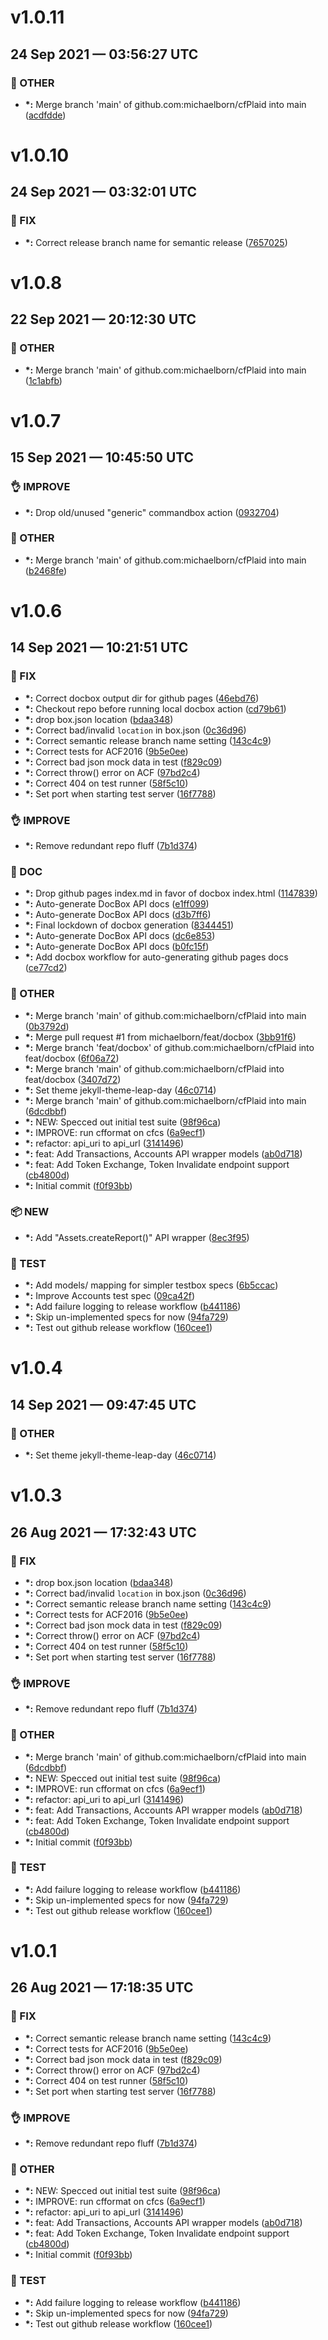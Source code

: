 # v1.0.11
## 24 Sep 2021 — 03:56:27 UTC

### 📝 OTHER

+ __\*:__ Merge branch 'main' of github.com:michaelborn/cfPlaid into main
 ([acdfdde](https://github.com/michaelborn/cfPlaid//commit/acdfdded0227e24b1bd2f85ce81a726012d94329))


# v1.0.10
## 24 Sep 2021 — 03:32:01 UTC

### 🐛 FIX

+ __\*:__ Correct release branch name for semantic release
 ([7657025](https://github.com/michaelborn/cfPlaid//commit/765702590bd24a0e03a35359a1c572f6a29d038b))


# v1.0.8
## 22 Sep 2021 — 20:12:30 UTC

### 📝 OTHER

+ __\*:__ Merge branch 'main' of github.com:michaelborn/cfPlaid into main
 ([1c1abfb](https://github.com/michaelborn/cfPlaid//commit/1c1abfbd131b1dc3bcfc5f7545b43a573a3e090e))


# v1.0.7
## 15 Sep 2021 — 10:45:50 UTC

### 👌 IMPROVE

+ __\*:__ Drop old/unused "generic" commandbox action
 ([0932704](https://github.com/michaelborn/cfPlaid//commit/0932704da0e822e8511e908a07d2636c2fa2974b))

### 📝 OTHER

+ __\*:__ Merge branch 'main' of github.com:michaelborn/cfPlaid into main
 ([b2468fe](https://github.com/michaelborn/cfPlaid//commit/b2468fede97e39df9e94f1e672c1231fd66b455c))


# v1.0.6
## 14 Sep 2021 — 10:21:51 UTC

### 🐛 FIX

+ __\*:__ Correct docbox output dir for github pages
 ([46ebd76](https://github.com/michaelborn/cfPlaid//commit/46ebd76dc4161d0830354e26b9b2b8ad18fe03f4))
+ __\*:__ Checkout repo before running local docbox action
 ([cd79b61](https://github.com/michaelborn/cfPlaid//commit/cd79b61e2f410ef93bd5333c07f214d0992c1444))
+ __\*:__ drop box.json location
 ([bdaa348](https://github.com/michaelborn/cfPlaid//commit/bdaa34857c6cba2e816e5f128bc02337e6075a23))
+ __\*:__ Correct bad/invalid `location` in box.json
 ([0c36d96](https://github.com/michaelborn/cfPlaid//commit/0c36d9685463ab6d228ca8cb39a7bca28a5a685c))
+ __\*:__ Correct semantic release branch name setting
 ([143c4c9](https://github.com/michaelborn/cfPlaid//commit/143c4c99a98661493f1fd583848e23f2b56cef97))
+ __\*:__ Correct tests for ACF2016
 ([9b5e0ee](https://github.com/michaelborn/cfPlaid//commit/9b5e0ee2ce97690c437233dfcbeaff65485db10b))
+ __\*:__ Correct bad json mock data in test
 ([f829c09](https://github.com/michaelborn/cfPlaid//commit/f829c09b4b4c4cf1028a3cf3a7d2bde870d1c1ca))
+ __\*:__ Correct throw() error on ACF
 ([97bd2c4](https://github.com/michaelborn/cfPlaid//commit/97bd2c4d7acda0fbdf3b760971f1e8a1a101ed1c))
+ __\*:__ Correct 404 on test runner
 ([58f5c10](https://github.com/michaelborn/cfPlaid//commit/58f5c10df11d93d5ef2e29093ebe12af6870d12c))
+ __\*:__ Set port when starting test server
 ([16f7788](https://github.com/michaelborn/cfPlaid//commit/16f7788725679202e437f2f4e54714c9ccda8641))

### 👌 IMPROVE

+ __\*:__ Remove redundant repo fluff
 ([7b1d374](https://github.com/michaelborn/cfPlaid//commit/7b1d374bbd45fa8b8163172d2d430388b6c44cec))

### 📖 DOC

+ __\*:__ Drop github pages index.md in favor of docbox index.html
 ([1147839](https://github.com/michaelborn/cfPlaid//commit/114783960f7c3039d20bef2720da4d6b961318c5))
+ __\*:__ Auto-generate DocBox API docs
 ([e1ff099](https://github.com/michaelborn/cfPlaid//commit/e1ff09923932ab0076592097c164432e6f53d38e))
+ __\*:__ Auto-generate DocBox API docs
 ([d3b7ff6](https://github.com/michaelborn/cfPlaid//commit/d3b7ff68b6a8a09e41f6e1fd80b6b470a34c0439))
+ __\*:__ Final lockdown of docbox generation ([8344451](https://github.com/michaelborn/cfPlaid//commit/83444518ce77da55d16f1654429b1d7b1e22c4e4))
+ __\*:__ Auto-generate DocBox API docs
 ([dc6e853](https://github.com/michaelborn/cfPlaid//commit/dc6e853ff2143608854b4186a6d22062966cf1dd))
+ __\*:__ Auto-generate DocBox API docs
 ([b0fc15f](https://github.com/michaelborn/cfPlaid//commit/b0fc15f80fccb3b01f2d74f4a4caa2441b48c91a))
+ __\*:__ Add docbox workflow for auto-generating github pages docs
 ([ce77cd2](https://github.com/michaelborn/cfPlaid//commit/ce77cd2c1acdd2494b27d03bcba1bb8e414ab307))

### 📝 OTHER

+ __\*:__ Merge branch 'main' of github.com:michaelborn/cfPlaid into main
 ([0b3792d](https://github.com/michaelborn/cfPlaid//commit/0b3792d0cd261b354b728e8c74453dbb486740a9))
+ __\*:__ Merge pull request #1 from michaelborn/feat/docbox ([3bb91f6](https://github.com/michaelborn/cfPlaid//commit/3bb91f6f464726549ef42f7564b3dd144359c2e7))
+ __\*:__ Merge branch 'feat/docbox' of github.com:michaelborn/cfPlaid into feat/docbox
 ([6f06a72](https://github.com/michaelborn/cfPlaid//commit/6f06a7231d995fe9d6fce9235a4f04d9f111c772))
+ __\*:__ Merge branch 'main' of github.com:michaelborn/cfPlaid into feat/docbox
 ([3407d72](https://github.com/michaelborn/cfPlaid//commit/3407d726f3613982bf6f029cc8fa30a9e544c152))
+ __\*:__ Set theme jekyll-theme-leap-day ([46c0714](https://github.com/michaelborn/cfPlaid//commit/46c0714c8374647a946669f26e417bb26177ac63))
+ __\*:__ Merge branch 'main' of github.com:michaelborn/cfPlaid into main
 ([6dcdbbf](https://github.com/michaelborn/cfPlaid//commit/6dcdbbfc0126f377eecf1ea0feebf1a8b886ebbd))
+ __\*:__ NEW: Specced out initial test suite ([98f96ca](https://github.com/michaelborn/cfPlaid//commit/98f96ca794b5b293da05cd03a5eeea613be3585e))
+ __\*:__ IMPROVE: run cfformat on cfcs
 ([6a9ecf1](https://github.com/michaelborn/cfPlaid//commit/6a9ecf15dfab04c1fdada37dc9a269d80d2a0284))
+ __\*:__ refactor: api_uri to api_url
 ([3141496](https://github.com/michaelborn/cfPlaid//commit/3141496a710d9b51a86151d2517eb1278cb7f916))
+ __\*:__ feat: Add Transactions, Accounts API wrapper models
 ([ab0d718](https://github.com/michaelborn/cfPlaid//commit/ab0d718bba96ffff24d72923d87ceff95fae3cc6))
+ __\*:__ feat: Add Token Exchange, Token Invalidate endpoint support ([cb4800d](https://github.com/michaelborn/cfPlaid//commit/cb4800d556c5671020302e9d031af08c8c137a44))
+ __\*:__ Initial commit
 ([f0f93bb](https://github.com/michaelborn/cfPlaid//commit/f0f93bbe25be433fcdcf9139b7720b5c82f77b9a))

### 📦 NEW

+ __\*:__ Add "Assets.createReport()" API wrapper
 ([8ec3f95](https://github.com/michaelborn/cfPlaid//commit/8ec3f9561e56b4a0cb5e2cdcd53c245c9220eaec))

### 🤖 TEST

+ __\*:__ Add models/ mapping for simpler testbox specs
 ([6b5ccac](https://github.com/michaelborn/cfPlaid//commit/6b5ccacb350381a10b370851d1e7c43c767052c5))
+ __\*:__ Improve Accounts test spec
 ([09ca42f](https://github.com/michaelborn/cfPlaid//commit/09ca42fd49363fdcd0676c583e91daf1b104147b))
+ __\*:__ Add failure logging to release workflow
 ([b441186](https://github.com/michaelborn/cfPlaid//commit/b44118628d34a85f329e75e178c3d88562eaa9b3))
+ __\*:__ Skip un-implemented specs for now
 ([94fa729](https://github.com/michaelborn/cfPlaid//commit/94fa72957008b5e142095df3292a93991094dd1a))
+ __\*:__ Test out github release workflow
 ([160cee1](https://github.com/michaelborn/cfPlaid//commit/160cee1734cc2b5bfcabb1bd412dc5c08340285b))


# v1.0.4
## 14 Sep 2021 — 09:47:45 UTC

### 📝 OTHER

+ __\*:__ Set theme jekyll-theme-leap-day ([46c0714](https://github.com/michaelborn/cfPlaid//commit/46c0714c8374647a946669f26e417bb26177ac63))


# v1.0.3
## 26 Aug 2021 — 17:32:43 UTC

### 🐛 FIX

+ __\*:__ drop box.json location
 ([bdaa348](https://github.com/michaelborn/cfPlaid//commit/bdaa34857c6cba2e816e5f128bc02337e6075a23))
+ __\*:__ Correct bad/invalid `location` in box.json
 ([0c36d96](https://github.com/michaelborn/cfPlaid//commit/0c36d9685463ab6d228ca8cb39a7bca28a5a685c))
+ __\*:__ Correct semantic release branch name setting
 ([143c4c9](https://github.com/michaelborn/cfPlaid//commit/143c4c99a98661493f1fd583848e23f2b56cef97))
+ __\*:__ Correct tests for ACF2016
 ([9b5e0ee](https://github.com/michaelborn/cfPlaid//commit/9b5e0ee2ce97690c437233dfcbeaff65485db10b))
+ __\*:__ Correct bad json mock data in test
 ([f829c09](https://github.com/michaelborn/cfPlaid//commit/f829c09b4b4c4cf1028a3cf3a7d2bde870d1c1ca))
+ __\*:__ Correct throw() error on ACF
 ([97bd2c4](https://github.com/michaelborn/cfPlaid//commit/97bd2c4d7acda0fbdf3b760971f1e8a1a101ed1c))
+ __\*:__ Correct 404 on test runner
 ([58f5c10](https://github.com/michaelborn/cfPlaid//commit/58f5c10df11d93d5ef2e29093ebe12af6870d12c))
+ __\*:__ Set port when starting test server
 ([16f7788](https://github.com/michaelborn/cfPlaid//commit/16f7788725679202e437f2f4e54714c9ccda8641))

### 👌 IMPROVE

+ __\*:__ Remove redundant repo fluff
 ([7b1d374](https://github.com/michaelborn/cfPlaid//commit/7b1d374bbd45fa8b8163172d2d430388b6c44cec))

### 📝 OTHER

+ __\*:__ Merge branch 'main' of github.com:michaelborn/cfPlaid into main
 ([6dcdbbf](https://github.com/michaelborn/cfPlaid//commit/6dcdbbfc0126f377eecf1ea0feebf1a8b886ebbd))
+ __\*:__ NEW: Specced out initial test suite ([98f96ca](https://github.com/michaelborn/cfPlaid//commit/98f96ca794b5b293da05cd03a5eeea613be3585e))
+ __\*:__ IMPROVE: run cfformat on cfcs
 ([6a9ecf1](https://github.com/michaelborn/cfPlaid//commit/6a9ecf15dfab04c1fdada37dc9a269d80d2a0284))
+ __\*:__ refactor: api_uri to api_url
 ([3141496](https://github.com/michaelborn/cfPlaid//commit/3141496a710d9b51a86151d2517eb1278cb7f916))
+ __\*:__ feat: Add Transactions, Accounts API wrapper models
 ([ab0d718](https://github.com/michaelborn/cfPlaid//commit/ab0d718bba96ffff24d72923d87ceff95fae3cc6))
+ __\*:__ feat: Add Token Exchange, Token Invalidate endpoint support ([cb4800d](https://github.com/michaelborn/cfPlaid//commit/cb4800d556c5671020302e9d031af08c8c137a44))
+ __\*:__ Initial commit
 ([f0f93bb](https://github.com/michaelborn/cfPlaid//commit/f0f93bbe25be433fcdcf9139b7720b5c82f77b9a))

### 🤖 TEST

+ __\*:__ Add failure logging to release workflow
 ([b441186](https://github.com/michaelborn/cfPlaid//commit/b44118628d34a85f329e75e178c3d88562eaa9b3))
+ __\*:__ Skip un-implemented specs for now
 ([94fa729](https://github.com/michaelborn/cfPlaid//commit/94fa72957008b5e142095df3292a93991094dd1a))
+ __\*:__ Test out github release workflow
 ([160cee1](https://github.com/michaelborn/cfPlaid//commit/160cee1734cc2b5bfcabb1bd412dc5c08340285b))


# v1.0.1
## 26 Aug 2021 — 17:18:35 UTC

### 🐛 FIX

+ __\*:__ Correct semantic release branch name setting
 ([143c4c9](https://github.com/michaelborn/cfPlaid//commit/143c4c99a98661493f1fd583848e23f2b56cef97))
+ __\*:__ Correct tests for ACF2016
 ([9b5e0ee](https://github.com/michaelborn/cfPlaid//commit/9b5e0ee2ce97690c437233dfcbeaff65485db10b))
+ __\*:__ Correct bad json mock data in test
 ([f829c09](https://github.com/michaelborn/cfPlaid//commit/f829c09b4b4c4cf1028a3cf3a7d2bde870d1c1ca))
+ __\*:__ Correct throw() error on ACF
 ([97bd2c4](https://github.com/michaelborn/cfPlaid//commit/97bd2c4d7acda0fbdf3b760971f1e8a1a101ed1c))
+ __\*:__ Correct 404 on test runner
 ([58f5c10](https://github.com/michaelborn/cfPlaid//commit/58f5c10df11d93d5ef2e29093ebe12af6870d12c))
+ __\*:__ Set port when starting test server
 ([16f7788](https://github.com/michaelborn/cfPlaid//commit/16f7788725679202e437f2f4e54714c9ccda8641))

### 👌 IMPROVE

+ __\*:__ Remove redundant repo fluff
 ([7b1d374](https://github.com/michaelborn/cfPlaid//commit/7b1d374bbd45fa8b8163172d2d430388b6c44cec))

### 📝 OTHER

+ __\*:__ NEW: Specced out initial test suite ([98f96ca](https://github.com/michaelborn/cfPlaid//commit/98f96ca794b5b293da05cd03a5eeea613be3585e))
+ __\*:__ IMPROVE: run cfformat on cfcs
 ([6a9ecf1](https://github.com/michaelborn/cfPlaid//commit/6a9ecf15dfab04c1fdada37dc9a269d80d2a0284))
+ __\*:__ refactor: api_uri to api_url
 ([3141496](https://github.com/michaelborn/cfPlaid//commit/3141496a710d9b51a86151d2517eb1278cb7f916))
+ __\*:__ feat: Add Transactions, Accounts API wrapper models
 ([ab0d718](https://github.com/michaelborn/cfPlaid//commit/ab0d718bba96ffff24d72923d87ceff95fae3cc6))
+ __\*:__ feat: Add Token Exchange, Token Invalidate endpoint support ([cb4800d](https://github.com/michaelborn/cfPlaid//commit/cb4800d556c5671020302e9d031af08c8c137a44))
+ __\*:__ Initial commit
 ([f0f93bb](https://github.com/michaelborn/cfPlaid//commit/f0f93bbe25be433fcdcf9139b7720b5c82f77b9a))

### 🤖 TEST

+ __\*:__ Add failure logging to release workflow
 ([b441186](https://github.com/michaelborn/cfPlaid//commit/b44118628d34a85f329e75e178c3d88562eaa9b3))
+ __\*:__ Skip un-implemented specs for now
 ([94fa729](https://github.com/michaelborn/cfPlaid//commit/94fa72957008b5e142095df3292a93991094dd1a))
+ __\*:__ Test out github release workflow
 ([160cee1](https://github.com/michaelborn/cfPlaid//commit/160cee1734cc2b5bfcabb1bd412dc5c08340285b))
